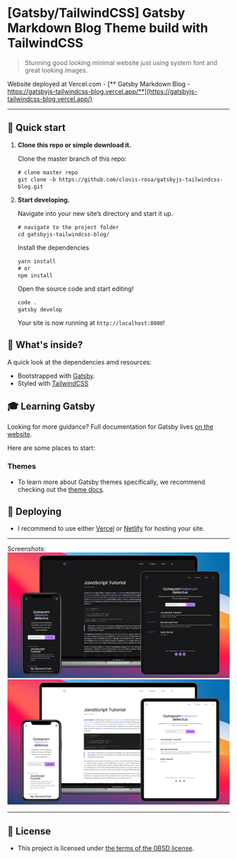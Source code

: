 # [Gatsby/TailwindCSS] Gatsby Markdown Blog Theme build with TailwindCSS

> Stunning good looking minimal website just using system font and great looking images.

Website deployed at Vercel.com - [** Gatsby Markdown Blog - https://gatsbyjs-tailwindcss-blog.vercel.app/**](https://gatsbyjs-tailwindcss-blog.vercel.app/)

---

## 🚀 Quick start

1.  **Clone this repo or simple download it.**

    Clone the master branch of this repo:

    ```shell
    # clone master repo
    git clone -b https://github.com/clovis-rosa/gatsbyjs-tailwindcss-blog.git
    ```

2.  **Start developing.**

    Navigate into your new site’s directory and start it up.

    ```shell
    # navigate to the project folder
    cd gatsbyjs-tailwindcss-blog/
    ```

    Install the dependencies

    ```shell
    yarn install
    # or
    npm install
    ```

    Open the source code and start editing!

    ```shell
    code .
    gatsby develop
    ```

    Your site is now running at `http://localhost:8000`!

## 🧐 What's inside?

A quick look at the dependencies amd resources:

- Bootstrapped with [Gatsby](www.gatsbyjs.com).
- Styled with [TailwindCSS](https://tailwindcss.com/)

## 🎓 Learning Gatsby

Looking for more guidance? Full documentation for Gatsby lives [on the website](https://www.gatsbyjs.com/).

Here are some places to start:

### Themes

- To learn more about Gatsby themes specifically, we recommend checking out the [theme docs](https://www.gatsbyjs.com/docs/themes/).

## 💫 Deploying

- I recommend to use either [Vercel](https://vercel.com) or [Netlify](https://netlify.com) for hosting your site.

---

Screenshots:
![Gatsby Blog Dark](mockup-image-dark.png "Gatsby Markdown Blog Dark")
![Gatsby Blog Light](mockup-image-light.png "Gatsby Markdown Blog Light")

---

## 📖 License

- This project is licensed under [the terms of the 0BSD license](LICENSE).
